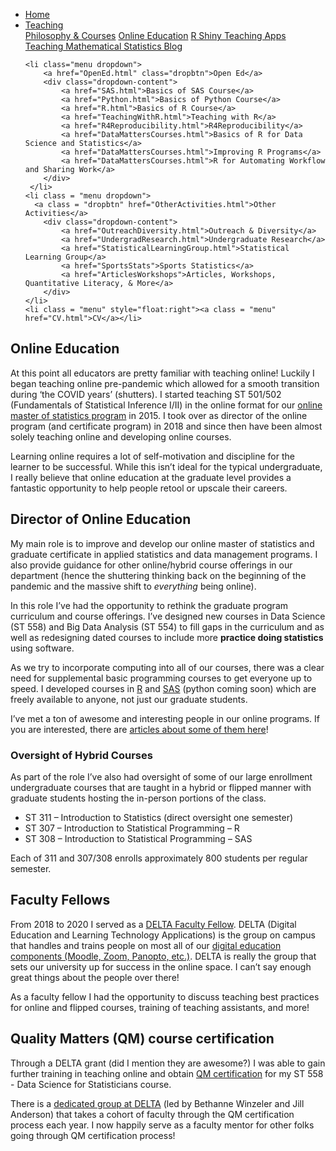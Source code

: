 
<head>
  <link rel="stylesheet" href="../css/styles.css">
</head>

<ul class = "menu">
    <li class = "menu"><a class = "menu" href="../index.html">Home</a></li>
    <li class="menu dropdown">
        <a href="Teaching.html" class="dropbtn">Teaching</a>
        <div class="dropdown-content">
            <a href="PhilosophyCourses.html">Philosophy & Courses</a>
            <a href="Online.html">Online Education</a>
            <a href="ShinyApps.html">R Shiny Teaching Apps</a>
            <a href="MathStat.html">Teaching Mathematical Statistics Blog</a>
        </div>
     </li>
    
    <li class="menu dropdown">
        <a href="OpenEd.html" class="dropbtn">Open Ed</a>
        <div class="dropdown-content">
            <a href="SAS.html">Basics of SAS Course</a>
            <a href="Python.html">Basics of Python Course</a>
            <a href="R.html">Basics of R Course</a>
            <a href="TeachingWithR.html">Teaching with R</a>
            <a href="R4Reproducibility.html">R4Reproducibility</a>
            <a href="DataMattersCourses.html">Basics of R for Data Science and Statistics</a>
            <a href="DataMattersCourses.html">Improving R Programs</a>
            <a href="DataMattersCourses.html">R for Automating Workflow and Sharing Work</a>
        </div>
     </li>
    <li class = "menu dropdown">
      <a class = "dropbtn" href="OtherActivities.html">Other Activities</a>
        <div class="dropdown-content">
            <a href="OutreachDiversity.html">Outreach & Diversity</a>
            <a href="UndergradResearch.html">Undergraduate Research</a>
            <a href="StatisticalLearningGroup.html">Statistical Learning Group</a>
            <a href="SportsStats">Sports Statistics</a>
            <a href="ArticlesWorkshops">Articles, Workshops, Quantitative Literacy, & More</a>
        </div>
    </li>
    <li class = "menu" style="float:right"><a class = "menu" href="CV.html">CV</a></li>
</ul>

<br style = "display: block; content: ''; margin-top: 10; ">


## Online Education

At this point all educators are pretty familiar with teaching online!
Luckily I began teaching online pre-pandemic which allowed for a smooth
transition during ‘the COVID years’ (shutters). I started teaching ST
501/502 (Fundamentals of Statistical Inference I/II) in the online
format for our
<a href = "https://statistics.sciences.ncsu.edu/graduate/online-programs/" target = "_blank">online
master of statistics program</a> in 2015. I took over as director of the
online program (and certificate program) in 2018 and since then have
been almost solely teaching online and developing online courses.

Learning online requires a lot of self-motivation and discipline for the
learner to be successful. While this isn’t ideal for the typical
undergraduate, I really believe that online education at the graduate
level provides a fantastic opportunity to help people retool or upscale
their careers.

## Director of Online Education

My main role is to improve and develop our online master of statistics
and graduate certificate in applied statistics and data management
programs. I also provide guidance for other online/hybrid course
offerings in our department (hence the shuttering thinking back on the
beginning of the pandemic and the massive shift to *everything* being
online).

In this role I’ve had the opportunity to rethink the graduate program
curriculum and course offerings. I’ve designed new courses in Data
Science (ST 558) and Big Data Analysis (ST 554) to fill gaps in the
curriculum and as well as redesigning dated courses to include more
**practice doing statistics** using software.

As we try to incorporate computing into all of our courses, there was a
clear need for supplemental basic programming courses to get everyone up
to speed. I developed courses in [R](R.html) and [SAS](SAS.html) (python
coming soon) which are freely available to anyone, not just our graduate
students.

I’ve met a ton of awesome and interesting people in our online programs.
If you are interested, there are
<a href= "https://statistics.sciences.ncsu.edu/graduate/online-programs/online-students-faculty/" target ="_blank">articles
about some of them here</a>!

### Oversight of Hybrid Courses

As part of the role I’ve also had oversight of some of our large
enrollment undergraduate courses that are taught in a hybrid or flipped
manner with graduate students hosting the in-person portions of the
class.

- ST 311 – Introduction to Statistics (direct oversight one semester)
- ST 307 – Introduction to Statistical Programming – R
- ST 308 – Introduction to Statistical Programming – SAS

Each of 311 and 307/308 enrolls approximately 800 students per regular
semester.

## Faculty Fellows

From 2018 to 2020 I served as a
<a href = "https://delta.ncsu.edu/about-delta/meet-our-faculty-fellows/" target = "_blank">DELTA
Faculty Fellow</a>. DELTA (Digital Education and Learning Technology
Applications) is the group on campus that handles and trains people on
most all of our
<a href = "https://ncsu.service-now.com/delta?id=delta_home" target = "_blank">digital
education components (Moodle, Zoom, Panopto, etc.)</a>. DELTA is really
the group that sets our university up for success in the online space. I
can’t say enough great things about the people over there!

As a faculty fellow I had the opportunity to discuss teaching best
practices for online and flipped courses, training of teaching
assistants, and more!

## Quality Matters (QM) course certification

Through a DELTA grant (did I mention they are awesome?) I was able to
gain further training in teaching online and obtain
<a href = "https://www.qualitymatters.org/" target = "_blank">QM
certification</a> for my ST 558 - Data Science for Statisticians course.

There is a
<a href = "https://delta.ncsu.edu/course-planning/delta-grants/" target = "_blank">dedicated
group at DELTA</a> (led by Bethanne Winzeler and Jill Anderson) that
takes a cohort of faculty through the QM certification process each
year. I now happily serve as a faculty mentor for other folks going
through QM certification process!
